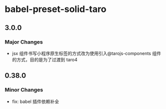# babel-preset-solid-taro

## 3.0.0

### Major Changes

- jsx 组件书写小程序原生标签的方式改为使用引入@tarojs-components 组件的方式，目的是为了过渡到 taro4

## 0.38.0

### Minor Changes

- fix: babel 插件依赖补全
